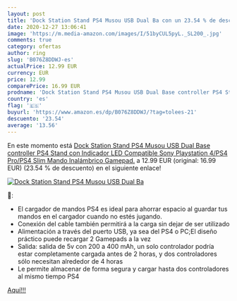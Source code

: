```yaml
---
layout: post
title: 'Dock Station Stand PS4 Musou USB Dual Ba con un 23.54 % de descuento'
date: 2020-12-27 13:06:41
image: 'https://m.media-amazon.com/images/I/51byCUL5pyL._SL200_.jpg'
comments: true
category: ofertas
author: ring
slug: 'B076Z8DDWJ-es'
actualPrice: 12.99 EUR
currency: EUR
price: 12.99
comparePrice: 16.99 EUR
prodname: 'Dock Station Stand PS4 Musou USB Dual Base controller PS4 Stand con Indicador LED Compatible Sony Playstation 4/PS4 Pro/PS4 Slim Mando Inalámbrico Gamepad.'
country: 'es'
flag: '🇪🇸'
buyurl: 'https://www.amazon.es/dp/B076Z8DDWJ/?tag=tolees-21'
descuento: '23.54'
average: '13.56'
---
```


En este momento está [Dock Station Stand PS4 Musou USB Dual Base controller PS4 Stand con Indicador LED Compatible Sony Playstation 4/PS4 Pro/PS4 Slim Mando Inalámbrico Gamepad.](https://www.amazon.es/dp/B076Z8DDWJ/?tag=tolees-21) a 12.99 EUR (original: 16.99 EUR) (23.54 %  de descuento) en el siguiente enlace!

[![Dock Station Stand PS4 Musou USB Dual Ba](https://m.media-amazon.com/images/I/51byCUL5pyL._SL200_.jpg)](https://www.amazon.es/dp/B076Z8DDWJ/?tag=tolees-21)

🔎:

- El cargador de mandos PS4 es ideal para ahorrar espacio al guardar tus mandos en el cargador cuando no estés jugando.
- Conexión del cable también permitirá a la carga sin dejar de ser utilizado
- Alimentación a través del puerto USB, ya sea del PS4 o PC;El diseño práctico puede recargar 2 Gamepads a la vez
- Salida: salida de 5v con 200 a 400 mAh, un solo controlador podría estar completamente cargada antes de 2 horas, y dos controladores sólo necesitan alrededor de 4 horas
- Le permite almacenar de forma segura y cargar hasta dos controladores al mismo tiempo PS4

[Aquí!!!](https://www.amazon.es/dp/B076Z8DDWJ/?tag=tolees-21)
